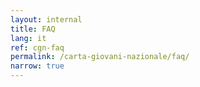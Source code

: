 ```yaml
---
layout: internal
title: FAQ
lang: it
ref: cgn-faq
permalink: /carta-giovani-nazionale/faq/
narrow: true
---
```

